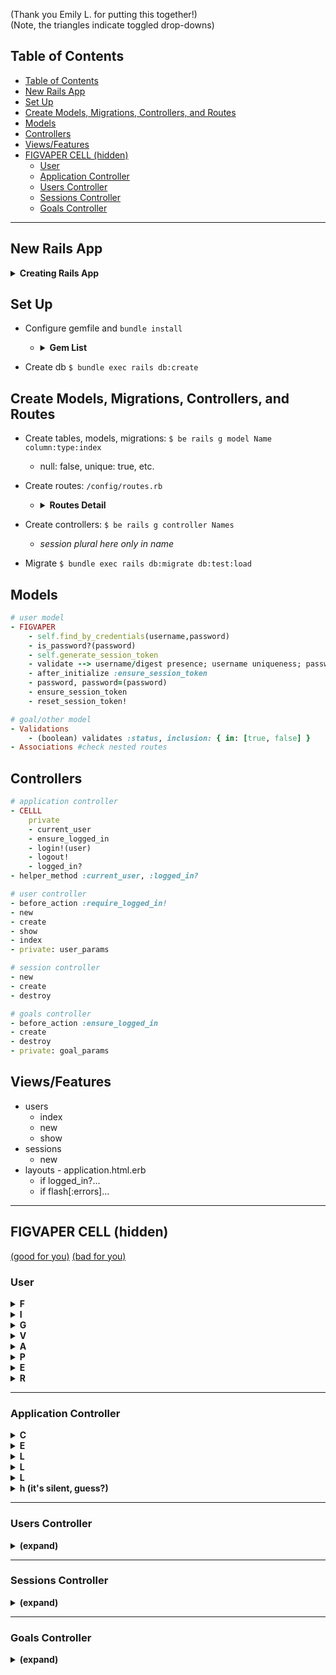 (Thank you Emily L. for putting this together!)  
(Note, the triangles indicate toggled drop-downs)
## Table of Contents
- [Table of Contents](#table-of-contents)
- [New Rails App](#new-rails-app)
- [Set Up](#set-up)
- [Create Models, Migrations, Controllers, and Routes](#create-models-migrations-controllers-and-routes)
- [Models](#models)
- [Controllers](#controllers)
- [Views/Features](#viewsfeatures)
- [FIGVAPER CELL (hidden)](#figvaper-cell-hidden)
  - [User](#user)
  - [Application Controller](#application-controller)
  - [Users Controller](#users-controller)
  - [Sessions Controller](#sessions-controller)
  - [Goals Controller](#goals-controller)



---
## New Rails App

<details>
<summary><b>Creating Rails App</b></summary> 

- Create your new project, if no skeleton.  Version specific, no git, using postrgres.
  ```sh
  rails _5.2.3_ new -G Record_Shelf --database=postgresql
  ```

</details>


## Set Up
- Configure gemfile and `bundle install`
  - <details>
    <summary><b>Gem List</b></summary>

    ```Ruby
      #...
      gem 'bcrypt' # comment in
      #...
    group :development do
      gem 'annotate'
      gem 'pry-rails'
      gem 'better_errors'
      gem 'binding_of_caller'
      
    #possible add-ons:
      
    # group :development, :test do
    #   gem 'capybara'
    #   gem 'rspec'
    #   gem 'rspec-rails', '~3.5' 
    #   gem 'launchy'
    #   gem 'shoulda-matchers'
    #   gem 'factory_bot_rails'
    #   gem 'faker'
    ```
    </details>

- Create db `$ bundle exec rails db:create` 


## Create Models, Migrations, Controllers, and Routes
- Create tables, models, migrations: `$ be rails g model Name column:type:index`
    - null: false, unique: true, etc. 

- Create routes: `/config/routes.rb` 
    - <details>
      <summary><b>Routes Detail</b></summary>

      - add `resources :users` for standard 8 routes
      - add `resource :session, only: [:new, :create, :destroy]`
      - nested routes usually imply `has_many`/`belongs_to` associations 
      - reference `$ rails routes`

      </details>

- Create controllers: `$ be rails g controller Names`
    - *session plural here only in name*

- Migrate `$ bundle exec rails db:migrate db:test:load`

## Models
```Ruby 
# user model
- FIGVAPER 
    - self.find_by_credentials(username,password)
    - is_password?(password)
    - self.generate_session_token
    - validate --> username/digest presence; username uniqueness; password length/nill
    - after_initialize :ensure_session_token
    - password, password=(password)
    - ensure_session_token
    - reset_session_token!
```

```Ruby
# goal/other model
- Validations 
    - (boolean) validates :status, inclusion: { in: [true, false] }
- Associations #check nested routes
```

## Controllers
```Ruby
# application controller
- CELLL
    private 
    - current_user
    - ensure_logged_in
    - login!(user)
    - logout!
    - logged_in?
- helper_method :current_user, :logged_in?
```

```Ruby
# user controller
- before_action :require_logged_in! 
- new
- create
- show
- index
- private: user_params
```

```Ruby
# session controller
- new
- create
- destroy
```

```Ruby
# goals controller
- before_action :ensure_logged_in
- create
- destroy
- private: goal_params
```

## Views/Features
- users
    - index
    - new
    - show
- sessions
    - new
- layouts - application.html.erb
    - if logged_in?...
    - if flash[:errors]...

---

## FIGVAPER CELL (hidden)

[(good for you)](https://media.giphy.com/media/ULrNQwq5zKUz6/giphy.gif) 
[(bad for you)](https://media.giphy.com/media/l0HlVCgwhCKKjMNQQ/giphy.gif)

### User

<details>
<summary><b>F</b></summary>

`self.find_by_credentials`
```Ruby
def self.find_by_credentials(username, password)  
  user = User.find_by(username: username)
  
  if user && user.check_password?(password) 
    user 
  else  
    nil
  end 
end

# if statement alternative:
# return nil if user.nil?
# user.is_password?(password) ? user : nil
```

</details>

<details>
<summary><b>I</b></summary>

`is_password?` (a.k.a `check_password`)
```Ruby 
def check_password?(password) 
  password_object = BCrypt::Password.new(self.password_digest) 
  password_object.is_password?(password)  
end 
```

</details>

<details>
<summary><b>G</b></summary>

`generate_session_token` (redundant if using 'E' `||=`)
```Ruby 
def self.generate_session_token
  SecureRandom::urlsafe_base64(16)
end
```

</details>

<details>
<summary><b>V</b></summary>

Validations
```Ruby
class User < ApplicationRecord
  #...
  validates :username, :session_token, presence: true, uniqueness: true
  validates :password_digest, presence: true
  validates :password, length: { minimum: 6, allow_nil: true }
  ```

</details>

<details>
<summary><b>A</b></summary>

`after_initialize` and check associations
```Ruby
class User < ApplicationRecord
  after_initialize :ensure_session_token
  # before_validation :ensure_session_token # (alternative)
  #...
  ```

</details>

<details>
<summary><b>P</b></summary>

`password` and `password=`
```Ruby 
def password=(password)
  @password = password # 
  self.password_digest = BCrypt::Password.create(password) # 
end

def password 
  @password
end

# or attr_reader :password
```

</details>

<details>
<summary><b>E</b></summary>

`ensure_session_token`
```Ruby
private
def ensure_session_token 
  self.session_token ||= SecureRandom.base64(16) 
end
# also 'G' generates with ||= 
```

</details>

<details>
<summary><b>R</b></summary>

`reset_session_token!`
```Ruby 
def reset_session_token! 
  self.session_token = SecureRandom.base64(16)
  self.save! 
  self.session_token  
end
```

</details>

---

### Application Controller

<details>
<summary><b>C</b></summary>

`current_user`
```Ruby
def current_user
  return nil if !session[:session_token]
  @current_user ||= User.find_by(session_token: session[:session_token])
end
```

</details>

<details>
<summary><b>E</b></summary>

`ensure_logged_in`
```Ruby
def ensure_logged_in #
  redirect_to new_session_url unless logged_in?
end
```

</details>

<details>
<summary><b>L</b></summary>

`login!`
```Ruby
def login!(user)
  @current_user = user
  session[:session_token] = user.reset_session_token!  
end
```

</details>

<details>
<summary><b>L</b></summary>

`logout!`
```Ruby
def logout!
  current_user.reset_session_token! 
  session[:session_token] = nil
end
```

</details>

<details>
<summary><b>L</b></summary>

`logged_in?`
```Ruby
def logged_in?
  !!current_user 
end
```
</details>

<details>
<summary><b>h (it's silent, guess?)</b></summary>

```Ruby
  # Expose these methods to the views
  helper_method :current_user, :signed_in?
```

</details>

---

### Users Controller

<details>
<summary><b>(expand)</b></summary>

  <details>
  <summary><b>b</b></summary>

  ```Ruby
  before_action :require_logged_in!, only: [:show, :index]
  ```

  </details>

  <details>
  <summary><b>i</b></summary>

  ```Ruby
    def index 
      @users = User.all 
      render :index 
    end
  ```

  </details>

  <details>
  <summary><b>s</b></summary>

  ```Ruby
    def show
      @user = User.find(params[:id])
      render :show
    end
  ```

  </details>

  <details>
  <summary><b>n</b></summary>

  ```Ruby
    def new
      @user = User.new
      render :new
    end
  ```

  </details>

  <details>
  <summary><b>c</b></summary>

  ```Ruby
    def create
      @user = User.create(user_params)

      if @user.save
        login!(@user)
        redirect_to users_url
      else
        flash.now[:errors] = @user.errors.full_messages
        render :new
      end
    end
  ```

  </details>

  <details>
  <summary><b>p</b></summary>

  ```Ruby
    def user_params
      self.params.require(:user).permit(:username, :password)
    end
  ```

  </details>
  <!-- nest end -->
</details>

---

### Sessions Controller

<details>
<summary><b>(expand)</b></summary>

  <details>
  <summary><b>b</b></summary>

  ```Ruby
    before_action :require_logged_in!, only[:destroy] 
  ```

  </details>

  <details>
  <summary><b>n</b></summary>

  ```Ruby
    def new
      render :new
    end
  ```

  </details>

  <details>
  <summary><b>c</b></summary>

  ```Ruby
    def create 
      @user = User.find_by_credentials(
        params[:user][:username], 
        params[:user][:password]
      )
      
      if @user
        login!(@user)
        redirect_to users_url 
      else
        flash.now[:errors] = ['Invalid username or password']
        render :new 
      end
    end
  ```

  </details>

  <details>
  <summary><b>d</b></summary>

  ```Ruby
    def destroy 
      logout!
      redirect_to new_session_url
    end
  ```

  </details>
<!-- nest end -->
</details>

---

### Goals Controller


<details>
<summary><b>(expand)</b></summary>

  <details>
  <summary><b>b</b></summary>

  ```Ruby
    before_action :require_signed_in!
  ```

  </details> 

  <details>
  <summary><b>c</b></summary>

  ```Ruby
  def create
    @goal = Goal.new(goal_params)
    @goal.user_id = params[:user_id]

    if @goal.save
    else
        flash[:errors] = @goal.errors.full_messages
    end

    # redirecting to the same url no matter what
    redirect_to user_url(@goal.user)
  end
  ```

  </details> 

  <details>
  <summary><b>e</b></summary>

  ```Ruby
  def edit
    @goal = current_user.goals.find_by(id: params[:id])

    if @goal
      render :edit
    else
      flash[:errors] = ["You cannot update goals created by someone else."]
      redirect_to user_url(current_user.id)
    end
  end
  ```

  </details> 

  <details>
  <summary><b>u</b></summary>

  ```Ruby
  def update
    @goal = current_user.goals.find_by(id: params[:id])
    # @goal = Goal.find(params[:id])

    if @goal.update(goal_params)
      redirect_to user_url(@goal.user_id)
    else
      flash.now[:errors] = @goal.errors.full_messages
      render :edit
    end
  end
  ```

  </details> 

  <details>
  <summary><b>d</b></summary>

  ```Ruby
  def destroy
    @goal = current_user.goals.find_by(id: params[:id])

    if @goal 
      @goal.destroy
      redirect_to user_url(current_user.id)
    else
      flash[:errors] = ["You cannot delete someone else's goal."]
      redirect_to users_url
    end
  end
  ```

  </details> 

  <details>
  <summary><b>p</b></summary>

  ```Ruby
    private
    def goal_params
      params.require(:goal).permit(:name, :details, :status)
    end
  ```

  </details> 

<!-- nest end -->
</details> 
